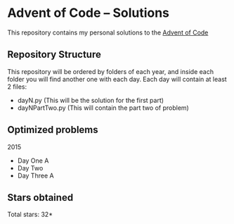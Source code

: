 # Advent of Code – Solutions  

This repository contains my personal solutions to the [Advent of Code](https://adventofcode.com/)

## Repository Structure

This repository will be ordered by folders of each year, and inside each folder you will find another one with each day.
Each day will contain at least 2 files:
- dayN.py (This will be the solution for the first part)
- dayNPartTwo.py (This will contain the part two of problem)

## Optimized problems
2015
- Day One A
- Day Two
- Day Three A

## Stars obtained

Total stars: 32*
